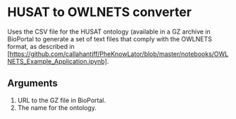 # HUSAT to OWLNETS converter

Uses the CSV file for the HUSAT ontology (available in a GZ archive in BioPortal to generate a set of text files that 
comply with the OWLNETS format, as described in [https://github.com/callahantiff/PheKnowLator/blob/master/notebooks/OWLNETS_Example_Application.ipynb].

## Arguments
1. URL to the GZ file in BioPortal.
2. The name for the ontology.

